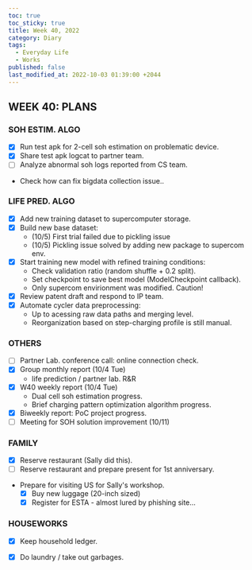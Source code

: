 ```yaml
---
toc: true
toc_sticky: true
title: Week 40, 2022
category: Diary
tags:
  - Everyday Life
  - Works
published: false
last_modified_at: 2022-10-03 01:39:00 +2044
---
```


## WEEK 40: PLANS

### SOH ESTIM. ALGO
- [x] Run test apk for 2-cell soh estimation on problematic device.
- [x] Share test apk logcat to partner team.
- [ ] Analyze abnormal soh logs reported from CS team.
- Check how can fix bigdata collection issue..

### LIFE PRED. ALGO
- [x] Add new training dataset to supercomputer storage.
- [x] Build new base dataset:
   - (10/5) First trial failed due to pickling issue
   - (10/5) Pickling issue solved by adding new package to supercom env.
- [x] Start training new model with refined training conditions:
   - Check validation ratio (random shuffle + 0.2 split).
   - Set checkpoint to save best model (ModelCheckpoint callback).
   - Only supercom envirionment was modified. Caution!
- [x] Review patent draft and respond to IP team.
- [x] Automate cycler data preprocessing:
   - Up to acessing raw data paths and merging level.
   - Reorganization based on step-charging profile is still manual.

### OTHERS
- [ ] Partner Lab. conference call: online connection check.
- [x] Group monthly report (10/4 Tue)
   - life prediction / partner lab. R&R
- [x] W40 weekly report (10/4 Tue)
  - Dual cell soh estimation progress.
  - Brief charging pattern optimization algorithm progress.
- [x] Biweekly report: PoC project progress.
- [ ] Meeting for SOH solution improvement (10/11)

### FAMILY
- [x] Reserve restaurant (Sally did this).
- [ ] Reserve restaurant and prepare present for 1st anniversary.
- Prepare for visiting US for Sally's workshop.
   - [x] Buy new luggage (20-inch sized)
   - [x] Register for ESTA - almost lured by phishing site...

### HOUSEWORKS
- [x] Keep household ledger.
- [x] Do laundry / take out garbages.






